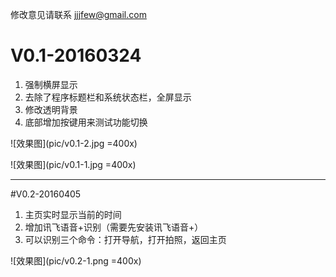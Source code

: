 修改意见请联系 <jjjfew@gmail.com>

# V0.1-20160324
1. 强制横屏显示
2. 去除了程序标题栏和系统状态栏，全屏显示
3. 修改透明背景
4. 底部增加按键用来测试功能切换

![效果图](pic/v0.1-2.jpg =400x)

![效果图](pic/v0.1-1.jpg =400x)

***

#V0.2-20160405
1. 主页实时显示当前的时间
2. 增加讯飞语音+识别（需要先安装讯飞语音+）
3. 可以识别三个命令：打开导航，打开拍照，返回主页

![效果图](pic/v0.2-1.png =400x)
